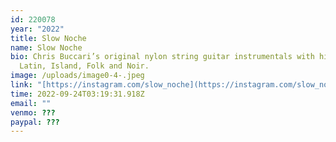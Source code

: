 ```yaml
---
id: 220078
year: "2022"
title: Slow Noche
name: Slow Noche
bio: Chris Buccari’s original nylon string guitar instrumentals with hints of
  Latin, Island, Folk and Noir.
image: /uploads/image0-4-.jpeg
link: "[https://instagram.com/slow_​noche](https://instagram.com/slow_noche)"
time: 2022-09-24T03:19:31.918Z
email: ""
venmo: ???
paypal: ???
---
```

